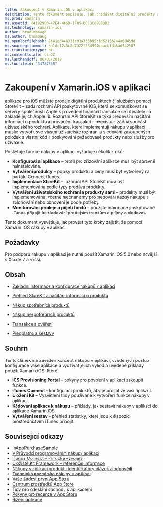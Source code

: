 ```yaml
---
title: Zakoupení v Xamarin.iOS v aplikaci
description: Tento dokument popisuje, jak prodávat digitální produkty a služby pomocí rozhraní API StoreKit. Odkazuje příručky, které popisují konfigurace, použití produktů, -nespotřebitelné produktů, transakce, odběry a další.
ms.prod: xamarin
ms.assetid: B41929D8-47E4-466D-1F09-6CC3C09C83B2
ms.technology: xamarin-ios
author: bradumbaugh
ms.author: brumbaug
ms.openlocfilehash: 8a41ed44a331c91a333b95c1d62136244a6945dd
ms.sourcegitcommit: ea1dc12a3c2d7322f234997daacbfdb6ad542507
ms.translationtype: MT
ms.contentlocale: cs-CZ
ms.lasthandoff: 06/05/2018
ms.locfileid: "34787338"
---
```

# <a name="in-app-purchasing-in-xamarinios"></a>Zakoupení v Xamarin.iOS v aplikaci

aplikace pro iOS můžete prodeje digitální produktech či službách pomocí StoreKit – sadu rozhraní API poskytované iOS, která se komunikovat se servery společnosti Apple k provedení finanční transakce se uživatele na základě jejich Apple ID. Rozhraní API StoreKit se týká především načítání informací o produktu a provádění transakcí – neexistuje žádná součást uživatelského rozhraní. Aplikace, které implementují nákupu v aplikaci musíte vytvořit své vlastní uživatelské rozhraní a sledování zakoupených položek s vlastní kód k poskytování požadované produkty nebo služby pro uživatele.

Poskytuje funkce nákupy v aplikaci vyžaduje několik kroků:

-  **Konfigurování aplikace** – profil pro zřizování aplikace musí být správně nainstalována.
-  **Vytváření produkty** – popisy produktu a ceny musí být vytvořený na portálu Connect iTunes.
-  **Implementace StoreKit** – rozhraní API StoreKit musí být implementována podle typy prodává produkty.
-  **Vytváření uživatelského rozhraní a produkty sami** – produkty musí být implementována, včetně mechanismy pro sledování každý nákupu a zálohování nebo obnovení je podle potřeby.
-  **Monitorování prodeje a přijetí fondů** – použijte informace poskytované iTunes připojit ke sledování prodejním trendům a příjmy a sledovat.

Tento dokument vysvětluje, jak provést tyto kroky zajistit, že pomocí Xamarin.iOS nákupy v aplikaci.

## <a name="requirements"></a>Požadavky

Pro podporu nákupu v aplikaci je nutné použít Xamarin.iOS 5.0 nebo novější s Xcode 7 a vyšší.

## <a name="contents"></a>Obsah

 * [Základní informace a konfigurace nákupů v aplikaci](~/ios/platform/in-app-purchasing/in-app-purchase-basics-and-configuration.md)

 * [Přehled StoreKit a načítání informací o produktu](~/ios/platform/in-app-purchasing/store-kit-overview-and-retreiving-product-information.md)

 * [Nákup spotřebních produktů](~/ios/platform/in-app-purchasing/purchasing-consumable-products.md)

 * [Nákup nespotřebních produktů](~/ios/platform/in-app-purchasing/purchasing-non-consumable-products.md)

 * [Transakce a ověření](~/ios/platform/in-app-purchasing/transactions-and-verification.md)

 * [Předplatná a sestavy](~/ios/platform/in-app-purchasing/subscriptions-and-reporting.md)

## <a name="summary"></a>Souhrn

Tento článek má zaveden koncept nákupu v aplikaci, uvedených postup konfigurace vaše aplikace a využívat jejich výhod a uvedené příklady použití Xamarin.iOS. Které:

-  **iOS Provisioning Portal** – pokyny pro povolení v aplikaci zakoupit funkce.
-  **iTunes Connect** – konfiguraci produktů, aby je prodal ve vaší aplikaci.
-  **Uložení Kit** – Vysvětlení třídy používané k vytvoření funkce nákupy v aplikaci.
-  **Kódování aplikace k nákupu** – příklady, jak sestavit nákupy v aplikaci do aplikace Xamarin.iOS.
-  **Vytváření sestav** – přehled statistiky, které jsou k dispozici prostřednictvím iTunes připojit.


## <a name="related-links"></a>Související odkazy

- [InAppPurchaseSample](https://developer.xamarin.com/samples/StoreKit/)
- [V Průvodci programováním nákupy aplikaci](https://developer.apple.com/library/ios/documentation/NetworkingInternet/Conceptual/StoreKitGuide/Introduction.html)
- [iTunes Connect – Příručka vývojáře](https://developer.apple.com/library/ios/documentation/LanguagesUtilities/Conceptual/iTunesConnect_Guide/iTunesConnect_Guide.pdf)
- [Úložiště Kit Framework – referenční informace](https://developer.apple.com/library/ios/documentation/StoreKit/Reference/StoreKit_Collection/StoreKit_Collection.pdf)
- [Nákupy v aplikaci produktu identifikátory otázek a odpovědí](https://developer.apple.com/library/ios/#qa/qa1329/_index.html)
- [Technická poznámka nákupy v aplikaci](https://developer.apple.com/library/ios/#technotes/tn2259/_index.html)
- [Vaše žádost první App Storu](https://developer.apple.com/library/ios/documentation/IDEs/Conceptual/AppDistributionGuide/Introduction/Introduction.html)
- [Centrum prostředků App Store](https://developer.apple.com/appstore/index.html)
- [Tipy pro odeslání obchodu s aplikacemi](https://developer.apple.com/appstore/resources/submission/tips.html)
- [Pokyny pro recenze v App Storu](https://developer.apple.com/appstore/resources/approval/guidelines.html)
- [Řízení aplikace](https://developer.apple.com/appstore/resources/managing/index.html)
